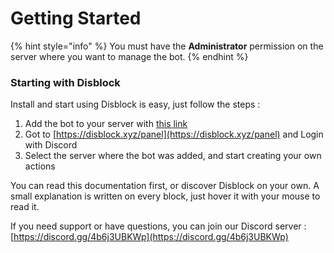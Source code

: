 # Getting Started

{% hint style="info" %}
You must have the **Administrator** permission on the server where you want to manage the bot.&#x20;
{% endhint %}

### Starting with Disblock

Install and start using Disblock is easy, just follow the steps :

1. Add the bot to your server with [this link](https://discord.com/api/oauth2/authorize?client\_id=903324635108634654\&permissions=8\&scope=bot)
2. Got to [https://disblock.xyz/panel](https://disblock.xyz/panel) and Login with Discord
3. Select the server where the bot was added, and start creating your own actions

You can read this documentation first, or discover Disblock on your own. A small explanation is written on every block, just hover it with your mouse to read it.

If you need support or have questions, you can join our Discord server : [https://discord.gg/4b6j3UBKWp](https://discord.gg/4b6j3UBKWp)
